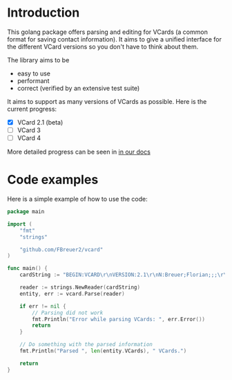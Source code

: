 # Introduction
This golang package offers parsing and editing for VCards (a common format for saving contact information). 
It aims to give a unified interface for the different VCard versions so you don't have to think about them.

The library aims to be
* easy to use
* performant
* correct (verified by an extensive test suite)


It aims to support as many versions of VCards as possible. Here is the current progress:
- [x] VCard 2.1 (beta)
- [ ] VCard 3
- [ ] VCard 4

More detailed progress can be seen in [in our docs](doc/progress.md)

# Code examples
Here is a simple example of how to use the code:

```Go
package main

import (
	"fmt"
	"strings"

	"github.com/FBreuer2/vcard"
)

func main() {
	cardString := "BEGIN:VCARD\r\nVERSION:2.1\r\nN:Breuer;Florian;;;\r\nFN:Florian Breuer\r\nEND:VCARD\r\n"

	reader := strings.NewReader(cardString)
	entity, err := vcard.Parse(reader)

	if err != nil {
		// Parsing did not work
		fmt.Println("Error while parsing VCards: ", err.Error())
		return
	}

	// Do something with the parsed information
	fmt.Println("Parsed ", len(entity.VCards), " VCards.")

	return
}
```